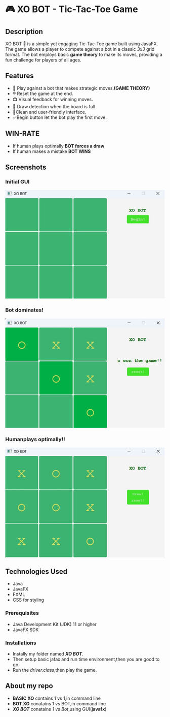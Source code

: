 # 🎮 XO BOT - Tic-Tac-Toe Game

## Description
XO BOT 🤖 is a simple yet engaging Tic-Tac-Toe game built using JavaFX. The game allows a player to compete against a bot in a classic _3x3_ grid format. The bot employs basic **game theory** to make its moves, providing a fun challenge for players of all ages.

## Features
- 🤖 Play against a bot that makes strategic moves.**(GAME THEORY)** 
- ®️ Reset the game at the end.
- 📺 Visual feedback for winning moves.
- 🤝 Draw detection when the board is full.
- 📱Clean and user-friendly interface.
- ✅Begin button let the bot play the first move.

## WIN-RATE
- If human plays optimally **BOT forces a draw**
- If human makes a mistake **BOT WINS**

## Screenshots

### Initial GUI 
![Initail setup!](Screenshots/Screenshot3.jpeg) 

### Bot dominates!
![Bot wins!](Screenshots/Screenshot2.jpeg)<!-- Replace with actual screenshot path -->

### Humanplays optimally!!
![Human plays optimally!](Screenshots/Screenshot1.jpeg)

## Technologies Used
- Java
- JavaFX
- FXML
- CSS for styling

### Prerequisites
- Java Development Kit (JDK) 11 or higher
- JavaFX SDK

### Installations
-  Instally my folder named ***XO BOT***.
-  Then setup basic jafax and run time environment,then you are good to go.
-  Run the _driver.class_,then play the game.

## About my repo
- **BASIC XO** contains 1 vs 1,in command line
- **BOT XO** conatains 1 vs BOT,in command line
- ***XO BOT*** conatains _1 vs Bot_,using GUI(**javafx**)

